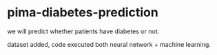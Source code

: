 # pima-diabetes-prediction
we will predict whether patients have diabetes or not.

dataset added, code executed both neural network + machine learning.

